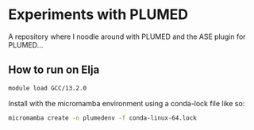 # Experiments with PLUMED 

A repository where I noodle around with PLUMED and the ASE plugin for PLUMED...

## How to run on Elja

```bash
module load GCC/13.2.0
```

Install with the micromamba environment using a conda-lock file like so: 

```bash
micromamba create -n plumedenv -f conda-linux-64.lock
```